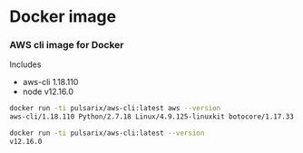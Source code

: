 # Docker image

### AWS cli image for Docker

Includes
  - aws-cli  1.18.110
  - node     v12.16.0

```bash
docker run -ti pulsarix/aws-cli:latest aws --version
aws-cli/1.18.110 Python/2.7.18 Linux/4.9.125-linuxkit botocore/1.17.33

docker run -ti pulsarix/aws-cli:latest --version                             
v12.16.0
```

